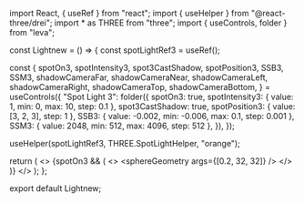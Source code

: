 import React, { useRef } from "react";
import { useHelper } from "@react-three/drei";
import * as THREE from "three";
import { useControls, folder } from "leva";

const Lightnew = () => {
  const spotLightRef3 = useRef();

  const {
    spotOn3,
    spotIntensity3,
    spot3CastShadow,
    spotPosition3,
    SSB3,
    SSM3,
    shadowCameraFar,
    shadowCameraNear,
    shadowCameraLeft,
    shadowCameraRight,
    shadowCameraTop,
    shadowCameraBottom,
  } = useControls({
    "Spot Light 3": folder({
      spotOn3: true,
      spotIntensity3: { value: 1, min: 0, max: 10, step: 0.1 },
      spot3CastShadow: true,
      spotPosition3: { value: [3, 2, 3], step: 1 },
      SSB3: { value: -0.002, min: -0.006, max: 0.1, step: 0.001 },
      SSM3: { value: 2048, min: 512, max: 4096, step: 512 },
    }),
  });

  useHelper(spotLightRef3, THREE.SpotLightHelper, "orange");

  return (
    <>
      {spotOn3 && (
        <>
          <spotLight
            ref={spotLightRef3}
            name="spotLight3"
            intensity={spotIntensity3}
            position={spotPosition3}
            castShadow={spot3CastShadow}
            shadow-bias={SSB3}
            shadow-mapSize-width={SSM3}
            shadow-mapSize-height={SSM3}
            shadow-camera-fov={30}
            angle={0.6}
            penumbra={0}
          />
          <mesh position={spotPosition3}>
            <sphereGeometry args={[0.2, 32, 32]} />
            <meshBasicMaterial color="orange" />
          </mesh>
        </>
      )}
    </>
  );
};

export default Lightnew;
